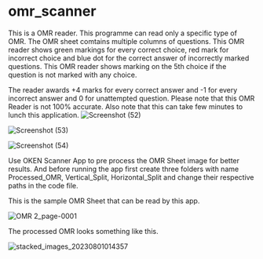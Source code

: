 # omr_scanner
This is a OMR reader.
This programme can read only a specific type of OMR. 
The OMR sheet comtains multiple columns of questions. 
This OMR reader shows green markings for every correct choice, red mark for incorrect choice and blue dot for the correct answer of incorrectly marked questions.
This OMR reader shows marking on the 5th choice if the question is not marked with any choice.

The reader awards +4 marks for every correct answer and -1 for every incorrect answer and 0 for unattempted question.
Please note that this OMR Reader is not 100% accurate.
Also note that this can take few minutes to lunch this application.
![Screenshot (52)](https://github.com/abhishek11122003/omr_scanner/assets/84235903/34e27787-0ac1-4ff9-83b1-feb4a4bbd6fa)


![Screenshot (53)](https://github.com/abhishek11122003/omr_scanner/assets/84235903/94658eae-991c-4d09-89c1-09bf6511f332)


![Screenshot (54)](https://github.com/abhishek11122003/omr_scanner/assets/84235903/f32d1e77-10c3-4027-8796-657923d2fdc3)

Use OKEN Scanner App to pre process the OMR Sheet image for better results.
And before running the app first create three folders with name Processed_OMR, Vertical_Split, Horizontal_Split and change their respective paths in the code file.

This is the sample OMR Sheet that can be read by this app.

![OMR 2_page-0001](https://github.com/abhishek11122003/omr_scanner/assets/84235903/524902f1-1e92-4740-b28b-91be1a181814)


The processed OMR looks something like this.

![stacked_images_20230801014357](https://github.com/abhishek11122003/omr_scanner/assets/84235903/d3f6c2af-06ed-4a2b-8164-820615bdc864)


